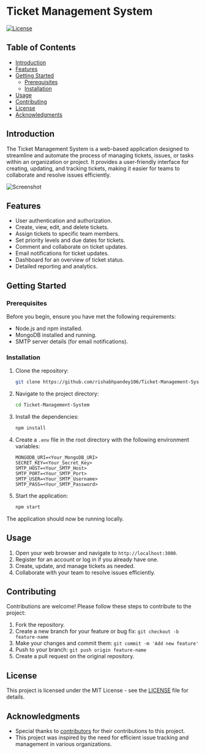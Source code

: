 # Ticket Management System

[![License](https://img.shields.io/badge/license-MIT-blue.svg)](https://github.com/rishabhpandey106/Ticket-Management-System/blob/master/LICENSE)

## Table of Contents

- [Introduction](#introduction)
- [Features](#features)
- [Getting Started](#getting-started)
  - [Prerequisites](#prerequisites)
  - [Installation](#installation)
- [Usage](#usage)
- [Contributing](#contributing)
- [License](#license)
- [Acknowledgments](#acknowledgments)

## Introduction

The Ticket Management System is a web-based application designed to streamline and automate the process of managing tickets, issues, or tasks within an organization or project. It provides a user-friendly interface for creating, updating, and tracking tickets, making it easier for teams to collaborate and resolve issues efficiently.

![Screenshot](screenshot.png)

## Features

- User authentication and authorization.
- Create, view, edit, and delete tickets.
- Assign tickets to specific team members.
- Set priority levels and due dates for tickets.
- Comment and collaborate on ticket updates.
- Email notifications for ticket updates.
- Dashboard for an overview of ticket status.
- Detailed reporting and analytics.

## Getting Started

### Prerequisites

Before you begin, ensure you have met the following requirements:

- Node.js and npm installed.
- MongoDB installed and running.
- SMTP server details (for email notifications).

### Installation

1. Clone the repository:

   ```bash
   git clone https://github.com/rishabhpandey106/Ticket-Management-System.git
   ```

2. Navigate to the project directory:

   ```bash
   cd Ticket-Management-System
   ```

3. Install the dependencies:

   ```bash
   npm install
   ```

4. Create a `.env` file in the root directory with the following environment variables:

   ```env
   MONGODB_URI=<Your_MongoDB_URI>
   SECRET_KEY=<Your_Secret_Key>
   SMTP_HOST=<Your_SMTP_Host>
   SMTP_PORT=<Your_SMTP_Port>
   SMTP_USER=<Your_SMTP_Username>
   SMTP_PASS=<Your_SMTP_Password>
   ```

5. Start the application:

   ```bash
   npm start
   ```

The application should now be running locally.

## Usage

1. Open your web browser and navigate to `http://localhost:3000`.
2. Register for an account or log in if you already have one.
3. Create, update, and manage tickets as needed.
4. Collaborate with your team to resolve issues efficiently.

## Contributing

Contributions are welcome! Please follow these steps to contribute to the project:

1. Fork the repository.
2. Create a new branch for your feature or bug fix: `git checkout -b feature-name`
3. Make your changes and commit them: `git commit -m 'Add new feature'`
4. Push to your branch: `git push origin feature-name`
5. Create a pull request on the original repository.

## License

This project is licensed under the MIT License - see the [LICENSE](LICENSE) file for details.

## Acknowledgments

- Special thanks to [contributors](https://github.com/rishabhpandey106/Ticket-Management-System/graphs/contributors) for their contributions to this project.
- This project was inspired by the need for efficient issue tracking and management in various organizations.

